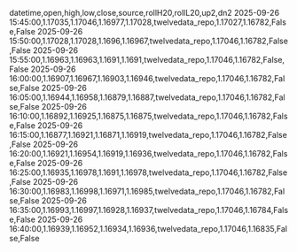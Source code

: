 datetime,open,high,low,close,source,rollH20,rollL20,up2,dn2
2025-09-26 15:45:00,1.17035,1.17046,1.16977,1.17028,twelvedata_repo,1.17027,1.16782,False,False
2025-09-26 15:50:00,1.17028,1.17028,1.1696,1.16967,twelvedata_repo,1.17046,1.16782,False,False
2025-09-26 15:55:00,1.16963,1.16963,1.1691,1.1691,twelvedata_repo,1.17046,1.16782,False,False
2025-09-26 16:00:00,1.16907,1.16967,1.16903,1.16946,twelvedata_repo,1.17046,1.16782,False,False
2025-09-26 16:05:00,1.16944,1.16958,1.16879,1.16887,twelvedata_repo,1.17046,1.16782,False,False
2025-09-26 16:10:00,1.16892,1.16925,1.16875,1.16875,twelvedata_repo,1.17046,1.16782,False,False
2025-09-26 16:15:00,1.16877,1.16921,1.16871,1.16919,twelvedata_repo,1.17046,1.16782,False,False
2025-09-26 16:20:00,1.16921,1.16954,1.16919,1.16936,twelvedata_repo,1.17046,1.16782,False,False
2025-09-26 16:25:00,1.16935,1.16978,1.1691,1.16978,twelvedata_repo,1.17046,1.16782,False,False
2025-09-26 16:30:00,1.16983,1.16998,1.16971,1.16985,twelvedata_repo,1.17046,1.16782,False,False
2025-09-26 16:35:00,1.16993,1.16997,1.16928,1.16937,twelvedata_repo,1.17046,1.16784,False,False
2025-09-26 16:40:00,1.16939,1.16952,1.16934,1.16936,twelvedata_repo,1.17046,1.16835,False,False
